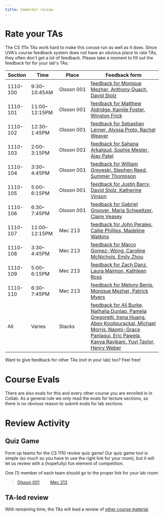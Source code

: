 ```yaml
---
title: Semester review
...
```


# Rate your TAs

The CS 111x TAs work hard to make this coruse run as well as it does.
Since UVA's course feedback system does not have an obvious place to rate TAs, they often don't get a lot of feedback.
Please take a moment to fill out the feedback for for your lab's TAs:

Section|Time|Place|Feedback form
-------|----|-----|-------------
1110-100|9:30–10:45AM|Olsson 001|[feedback for Monique Mezher, Anthony Quach, David Stolz](https://docs.google.com/a/virginia.edu/forms/d/e/1FAIpQLScaK9Khgr2RfBrWxKNOnZtXyVtbnVWGvIBPCebUBzKJd4tBoQ/viewform?usp=sf_link)
1110-101|11:00–12:15PM|Olsson 001|[feedback for Matthew Aldridge, Kamile Foster, Winston Frick](https://docs.google.com/a/virginia.edu/forms/d/e/1FAIpQLScMXWqu4xwY3S6wxAGLK2J9FL0Zpr_LfN4gCFm3vgjQG_eN5A/viewform?usp=sf_link)
1110-102|12:30–1:45PM|Olsson 001|[feedback for Sebastian Lerner, Alyssa Proto, Rachel Weaver](https://docs.google.com/a/virginia.edu/forms/d/e/1FAIpQLSf9ZLywhvi1zcJDRgydkCc9pgubNzNesBn6RmuQ_p2uyJ_XRw/viewform?usp=sf_link)
1110-103|2:00–3:15PM|Olsson 001|[feedback for Sahana Arkalgud, Sophie Mester, Ajay Patel](https://docs.google.com/a/virginia.edu/forms/d/e/1FAIpQLSdXgofbyeoIQywLhxBg4xlVOm-_lsn1TGwgCOUOUo1_SrCHXA/viewform?usp=sf_link)
1110-104|3:30–4:45PM|Olsson 001|[feedback for William Greyeski, Stephen Reed, Summer Thompson](https://docs.google.com/a/virginia.edu/forms/d/e/1FAIpQLScy5ZEMg1CLSK5C3_VBSzOx2labwj7101J7FSsj_f_54JRHnQ/viewform?usp=sf_link)
1110-105|5:00–6:15PM|Olsson 001|[feedback for Justin Barry, David Stolz, Katherine Vinson](https://docs.google.com/a/virginia.edu/forms/d/e/1FAIpQLSeO_3j8zr3XyqH9Y-kfrRbFN8yIv8PZ4qlv2mosv-RhDgVQ7Q/viewform?usp=sf_link)
1110-106|6:30–7:45PM|Olsson 001|[feedback for Gabriel Groover, Maria Schweitzer, Claire Veasey](https://docs.google.com/a/virginia.edu/forms/d/e/1FAIpQLSe_UqP51OteqHaADAihKtEbpxhExmQow5iSFG5lCYpjNVPQdQ/viewform?usp=sf_link)
1110-107|11:00–12:15PM|Mec 213|[feedback for John Perales, Callie Phillips, Madeline Watkins](https://docs.google.com/a/virginia.edu/forms/d/e/1FAIpQLSd0gSDYQb6z_j0FJIOxjSOubqzbUSueneBMooJVjaAZ2ORLBg/viewform?usp=sf_link)
1110-108|3:30–4:45PM|Mec 213|[feedback for Marco Gomez-Wong, Caroline McNichols, Emily Zhou](https://docs.google.com/a/virginia.edu/forms/d/e/1FAIpQLSf2LCd2bL7mrquTvT4v9c9pntRjwF2syt1b3vQdzibby2KQBg/viewform?usp=sf_link)
1110-109|5:00–6:15PM|Mec 213|[feedback for Zach Danz, Laura Maimon, Kathleen Ross](https://docs.google.com/a/virginia.edu/forms/d/e/1FAIpQLSc7vo85zuLx_q4F6CibWA6anosT3M3OWP8v0OMUo8vsg8Ssog/viewform?usp=sf_link)
1110-110|6:30–7:45PM|Mec 213|[feedback for Melony Benis, Monique Mezher, Patrick Myers](https://docs.google.com/a/virginia.edu/forms/d/e/1FAIpQLScnJo_eqgW7DeVf1f3AMzEbH8frfOR8JCMi3FneYNJlXtrX6Q/viewform?usp=sf_link)
All|Varies|Stacks|[feedback for Ali Burke, Nathalia Dunlap, Pamela Gregoretti, Irena Huang, Abey Koolipurackal, Michael Morris, Naomi-Grace Panlaqui, Eric Pawela, Kavya Ravikani, Yuyi Taylor, Henry Weber](https://docs.google.com/a/virginia.edu/forms/d/e/1FAIpQLSc1Zry7Av3ZA0ZZ-mHqFGxVvme6fwCkk65TAm5h5g0CF_zfUQ/viewform?usp=sf_link)

Want to give feedback for other TAs (not in your lab) too?  Feel free!

# Course Evals

There are also evals for this and every other course you are enrolled in in Collab.
As a general rule we only read the evals for lecture sections, so there is no obvious reason to submit evals for lab sections.

# Review Activity

## Quiz Game

Form up teams for the CS 1110 review quiz game!
Our quiz game tool is simple (so much so you have to use the right link for your room),
but it will let us review with a (hopefully) fun element of competition.

One (1) member of each team should go to the proper link for your lab room:

> [Olsson 001](https://stardock.cs.virginia.edu/quiz/)
>         
> [Mec 213](https://stardock.cs.virginia.edu/mecquiz/)

## TA-led review

With remaining time, the TAs will lead a review of [other course material](know.html#exam-3).

